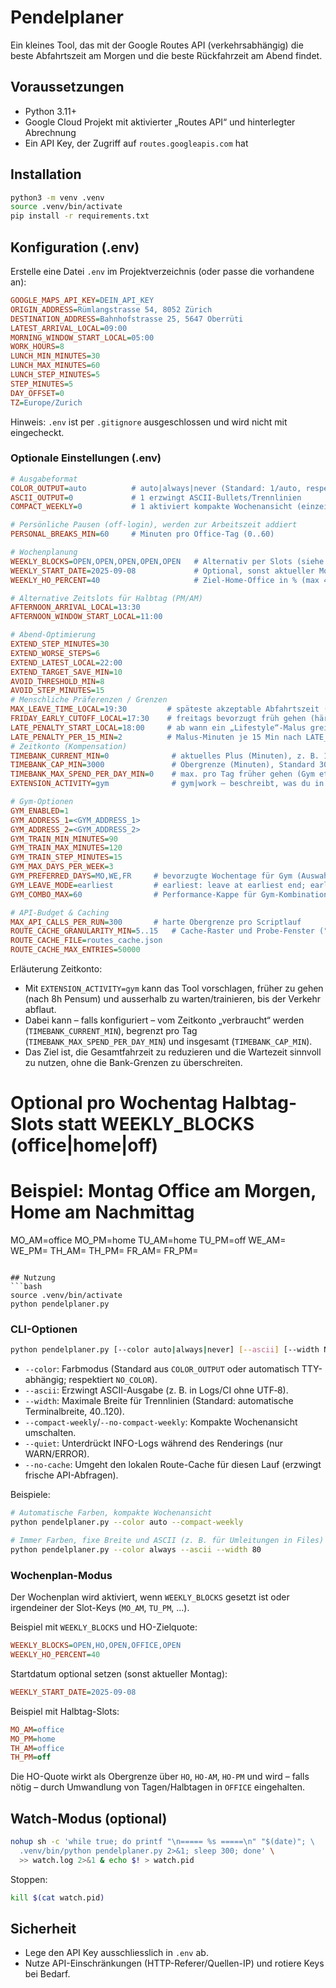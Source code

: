# Pendelplaner

Ein kleines Tool, das mit der Google Routes API (verkehrsabhängig) die beste Abfahrtszeit am Morgen und die beste Rückfahrzeit am Abend findet.

## Voraussetzungen
- Python 3.11+
- Google Cloud Projekt mit aktivierter „Routes API“ und hinterlegter Abrechnung
- Ein API Key, der Zugriff auf `routes.googleapis.com` hat

## Installation
```bash
python3 -m venv .venv
source .venv/bin/activate
pip install -r requirements.txt
```

## Konfiguration (.env)
Erstelle eine Datei `.env` im Projektverzeichnis (oder passe die vorhandene an):
```ini
GOOGLE_MAPS_API_KEY=DEIN_API_KEY
ORIGIN_ADDRESS=Rümlangstrasse 54, 8052 Zürich
DESTINATION_ADDRESS=Bahnhofstrasse 25, 5647 Oberrüti
LATEST_ARRIVAL_LOCAL=09:00
MORNING_WINDOW_START_LOCAL=05:00
WORK_HOURS=8
LUNCH_MIN_MINUTES=30
LUNCH_MAX_MINUTES=60
LUNCH_STEP_MINUTES=5
STEP_MINUTES=5
DAY_OFFSET=0
TZ=Europe/Zurich
```
Hinweis: `.env` ist per `.gitignore` ausgeschlossen und wird nicht mit eingecheckt.

### Optionale Einstellungen (.env)
```ini
# Ausgabeformat
COLOR_OUTPUT=auto          # auto|always|never (Standard: 1/auto, respektiert NO_COLOR)
ASCII_OUTPUT=0             # 1 erzwingt ASCII-Bullets/Trennlinien
COMPACT_WEEKLY=0           # 1 aktiviert kompakte Wochenansicht (einzeilige Tageszusammenfassung)

# Persönliche Pausen (off-login), werden zur Arbeitszeit addiert
PERSONAL_BREAKS_MIN=60     # Minuten pro Office-Tag (0..60)

# Wochenplanung
WEEKLY_BLOCKS=OPEN,OPEN,OPEN,OPEN,OPEN   # Alternativ per Slots (siehe unten)
WEEKLY_START_DATE=2025-09-08             # Optional, sonst aktueller Montag
WEEKLY_HO_PERCENT=40                     # Ziel-Home-Office in % (max 40)

# Alternative Zeitslots für Halbtag (PM/AM)
AFTERNOON_ARRIVAL_LOCAL=13:30
AFTERNOON_WINDOW_START_LOCAL=11:00

# Abend-Optimierung
EXTEND_STEP_MINUTES=30
EXTEND_WORSE_STEPS=6
EXTEND_LATEST_LOCAL=22:00
EXTEND_TARGET_SAVE_MIN=10
AVOID_THRESHOLD_MIN=8
AVOID_STEP_MINUTES=15
# Menschliche Präferenzen / Grenzen
MAX_LEAVE_TIME_LOCAL=19:30         # späteste akzeptable Abfahrtszeit (hartes Tageslimit)
FRIDAY_EARLY_CUTOFF_LOCAL=17:30    # freitags bevorzugt früh gehen (härteste Schranke gewinnt)
LATE_PENALTY_START_LOCAL=18:00     # ab wann ein „Lifestyle“-Malus greift
LATE_PENALTY_PER_15_MIN=2          # Malus-Minuten je 15 Min nach LATE_PENALTY_START_LOCAL
# Zeitkonto (Kompensation)
TIMEBANK_CURRENT_MIN=0              # aktuelles Plus (Minuten), z. B. 120 für +2h
TIMEBANK_CAP_MIN=3000               # Obergrenze (Minuten), Standard 3000 (=50h)
TIMEBANK_MAX_SPEND_PER_DAY_MIN=0    # max. pro Tag früher gehen (Gym etc.), 0 = unbegrenzt
EXTENSION_ACTIVITY=gym              # gym|work – beschreibt, was du in der Extra-/Wartezeit machst

# Gym-Optionen
GYM_ENABLED=1
GYM_ADDRESS_1=<GYM_ADDRESS_1>
GYM_ADDRESS_2=<GYM_ADDRESS_2>
GYM_TRAIN_MIN_MINUTES=90
GYM_TRAIN_MAX_MINUTES=120
GYM_TRAIN_STEP_MINUTES=15
GYM_MAX_DAYS_PER_WEEK=3
GYM_PREFERRED_DAYS=MO,WE,FR     # bevorzugte Wochentage für Gym (Auswahl priorisiert)
GYM_LEAVE_MODE=earliest         # earliest: leave at earliest end; early: allow leaving earlier using timebank
GYM_COMBO_MAX=60                # Performance-Kappe für Gym-Kombinationen pro Tag

# API-Budget & Caching
MAX_API_CALLS_PER_RUN=300       # harte Obergrenze pro Scriptlauf
ROUTE_CACHE_GRANULARITY_MIN=5..15   # Cache-Raster und Probe-Fenster ("Bucket..ProbeWindow" in Minuten)
ROUTE_CACHE_FILE=routes_cache.json
ROUTE_CACHE_MAX_ENTRIES=50000
```

Erläuterung Zeitkonto:
- Mit `EXTENSION_ACTIVITY=gym` kann das Tool vorschlagen, früher zu gehen (nach 8h Pensum) und ausserhalb zu warten/trainieren, bis der Verkehr abflaut.
- Dabei kann – falls konfiguriert – vom Zeitkonto „verbraucht“ werden (`TIMEBANK_CURRENT_MIN`), begrenzt pro Tag (`TIMEBANK_MAX_SPEND_PER_DAY_MIN`) und insgesamt (`TIMEBANK_CAP_MIN`).
- Das Ziel ist, die Gesamtfahrzeit zu reduzieren und die Wartezeit sinnvoll zu nutzen, ohne die Bank-Grenzen zu überschreiten.

# Optional pro Wochentag Halbtag-Slots statt WEEKLY_BLOCKS (office|home|off)
# Beispiel: Montag Office am Morgen, Home am Nachmittag
MO_AM=office
MO_PM=home
TU_AM=home
TU_PM=off
WE_AM=
WE_PM=
TH_AM=
TH_PM=
FR_AM=
FR_PM=
```

## Nutzung
```bash
source .venv/bin/activate
python pendelplaner.py
```

### CLI-Optionen
```bash
python pendelplaner.py [--color auto|always|never] [--ascii] [--width N] [--compact-weekly|--no-compact-weekly] [--quiet] [--no-cache]
```
- `--color`: Farbmodus (Standard aus `COLOR_OUTPUT` oder automatisch TTY-abhängig; respektiert `NO_COLOR`).
- `--ascii`: Erzwingt ASCII-Ausgabe (z. B. in Logs/CI ohne UTF‑8).
- `--width`: Maximale Breite für Trennlinien (Standard: automatische Terminalbreite, 40..120).
- `--compact-weekly`/`--no-compact-weekly`: Kompakte Wochenansicht umschalten.
- `--quiet`: Unterdrückt INFO-Logs während des Renderings (nur WARN/ERROR).
- `--no-cache`: Umgeht den lokalen Route-Cache für diesen Lauf (erzwingt frische API-Abfragen).

Beispiele:
```bash
# Automatische Farben, kompakte Wochenansicht
python pendelplaner.py --color auto --compact-weekly

# Immer Farben, fixe Breite und ASCII (z. B. für Umleitungen in Files)
python pendelplaner.py --color always --ascii --width 80
```

### Wochenplan-Modus
Der Wochenplan wird aktiviert, wenn `WEEKLY_BLOCKS` gesetzt ist oder irgendeiner der Slot-Keys (`MO_AM`, `TU_PM`, …).

Beispiel mit `WEEKLY_BLOCKS` und HO-Zielquote:
```ini
WEEKLY_BLOCKS=OPEN,HO,OPEN,OFFICE,OPEN
WEEKLY_HO_PERCENT=40
```
Startdatum optional setzen (sonst aktueller Montag):
```ini
WEEKLY_START_DATE=2025-09-08
```
Beispiel mit Halbtag-Slots:
```ini
MO_AM=office
MO_PM=home
TH_AM=office
TH_PM=off
```
Die HO-Quote wirkt als Obergrenze über `HO`, `HO-AM`, `HO-PM` und wird – falls nötig – durch Umwandlung von Tagen/Halbtagen in `OFFICE` eingehalten.

## Watch-Modus (optional)
```bash
nohup sh -c 'while true; do printf "\n===== %s =====\n" "$(date)"; \
  .venv/bin/python pendelplaner.py 2>&1; sleep 300; done' \
  >> watch.log 2>&1 & echo $! > watch.pid
```
Stoppen:
```bash
kill $(cat watch.pid)
```

## Sicherheit
- Lege den API Key ausschliesslich in `.env` ab.
- Nutze API-Einschränkungen (HTTP-Referer/Quellen-IP) und rotiere Keys bei Bedarf.

